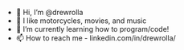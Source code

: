 - 👋 Hi, I’m @drewrolla
- 👀 I like motorcycles, movies, and music
- 🌱 I’m currently learning how to program/code!
- 📫 How to reach me - linkedin.com/in/drewrolla/
